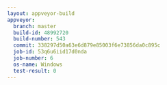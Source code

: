 ```yaml
---
layout: appveyor-build
appveyor:
  branch: master
  build-id: 48992720
  build-number: 543
  commit: 338297d50a63e6d879e85003f6e73856da0c895c
  job-id: 53q6u6iid17d0nda
  job-number: 6
  os-name: Windows
  test-result: 0
---
```

